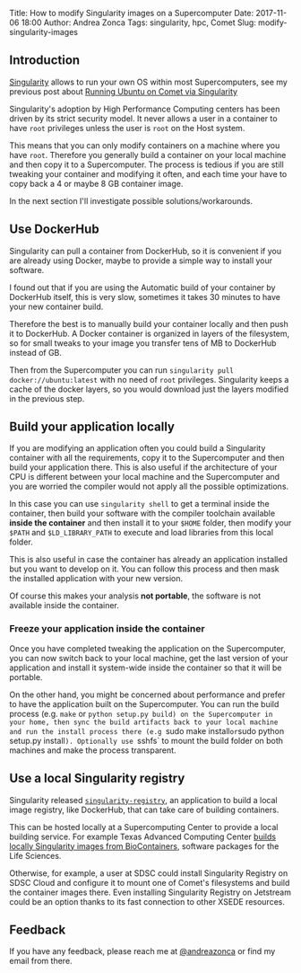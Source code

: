 Title: How to modify Singularity images on a Supercomputer
Date: 2017-11-06 18:00
Author: Andrea Zonca
Tags: singularity, hpc, Comet
Slug: modify-singularity-images

## Introduction

[Singularity](http://singularity.lbl.gov/) allows to run your own OS within most Supercomputers, see my previous post about [Running Ubuntu on Comet via Singularity](https://zonca.github.io/2017/01/singularity-hpc-comet.html)

Singularity's adoption by High Performance Computing centers has been driven by its strict security model. It never allows a user in a container to have `root` privileges unless the user is `root` on the Host system.

This means that you can only modify containers on a machine where you have `root`. Therefore you generally build a container on your local machine and then copy it to a Supercomputer.
The process is tedious if you are still tweaking your container and modifying it often, and each time your have to copy back a 4 or maybe 8 GB container image.

In the next section I'll investigate possible solutions/workarounds.

## Use DockerHub

Singularity can pull a container from DockerHub, so it is convenient if you are already using Docker, maybe to provide a simple way to install your software.

I found out that if you are using the Automatic build of your container by DockerHub itself, this is very slow, sometimes it takes 30 minutes to have your new container build.

Therefore the best is to manually build your container locally and then push it to DockerHub. A Docker container is organized in layers of the filesystem, so for small tweaks to your image you transfer tens of MB to DockerHub instead of GB.

Then from the Supercomputer you can run `singularity pull docker://ubuntu:latest` with no need of `root` privileges. Singularity keeps a cache of the docker layers, so you would download just the layers modified in the previous step.

## Build your application locally

If you are modifying an application often you could build a Singularity container with all the requirements, copy it to the Supercomputer and then build your application there. This is also useful if the architecture of your CPU is different between your local machine and the Supercomputer and you are worried the compiler would not apply all the possible optimizations.

In this case you can use `singularity shell` to get a terminal inside the container, then build your software with the compiler toolchain available **inside the container** and then install it to your `$HOME` folder, then modify your `$PATH` and `$LD_LIBRARY_PATH` to execute and load libraries from this local folder.

This is also useful in case the container has already an application installed but you want to develop on it. You can follow this process and then mask the installed application with your new version.

Of course this makes your analysis **not portable**, the software is not available inside the container.

### Freeze your application inside the container

Once you have completed tweaking the application on the Supercomputer, you can now switch back to your local machine, get the last version of your application and install it system-wide inside the container so that it will be portable.

On the other hand, you might be concerned about performance and prefer to have the application built on the Supercomputer. You can run the build process (e.g. `make` or `python setup.py build) on the Supercomputer in your home, then sync the build artifacts back to your local machine and run the install process there (e.g `sudo make install` or `sudo python setup.py install`). Optionally use `sshfs` to mount the build folder on both machines and make the process transparent.

## Use a local Singularity registry

Singularity released [`singularity-registry`](https://singularityhub.github.io/singularity-registry/inst/), an application to build a local image registry, like DockerHub, that can take care of building containers.

This can be hosted locally at a Supercomputing Center to provide a local building service. For example Texas Advanced Computing Center [builds locally Singularity images from BioContainers](https://www.slideshare.net/JohnFonner1/biocontainers-for-supercomputers-2000-accessible-discoverable-singularity-apps), software packages for the Life Sciences.

Otherwise, for example,  a user at SDSC could install Singularity Registry on SDSC Cloud and configure it to mount one of Comet's filesystems and build the container images there. Even installing Singularity Registry on Jetstream could be an option thanks to its fast connection to other XSEDE resources.


## Feedback

If you have any feedback, please reach me at [@andreazonca](https://twitter.com/andreazonca) or find my email from there.
